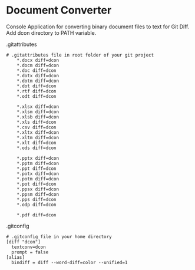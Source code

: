 # Document Converter

Console Application for converting binary document files to text for Git Diff. Add dcon directory to PATH variable.

.gitattributes
```git
# .gitattributes file in root folder of your git project
    *.docx diff=dcon
    *.docm diff=dcon
    *.doc diff=dcon
    *.dotx diff=dcon
    *.dotm diff=dcon
    *.dot diff=dcon
    *.rtf diff=dcon
    *.odt diff=dcon

    *.xlsx diff=dcon
    *.xlsm diff=dcon
    *.xlsb diff=dcon
    *.xls diff=dcon
    *.csv diff=dcon
    *.xltx diff=dcon
    *.xltm diff=dcon
    *.xlt diff=dcon
    *.ods diff=dcon 

    *.pptx diff=dcon
    *.pptm diff=dcon
    *.ppt diff=dcon
    *.potx diff=dcon
    *.potm diff=dcon
    *.pot diff=dcon
    *.ppsx diff=dcon
    *.ppsm diff=dcon
    *.pps diff=dcon
    *.odp diff=dcon

    *.pdf diff=dcon
```

.gitconfig
```git
# .gitconfig file in your home directory
[diff "dcon"]
  textconv=dcon
  prompt = false
[alias]
  bindiff = diff --word-diff=color --unified=1
```
